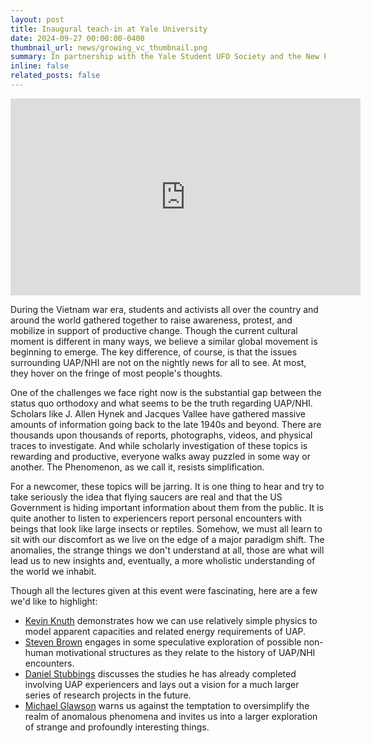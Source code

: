 ```yaml
---
layout: post
title: Inaugural teach-in at Yale University
date: 2024-09-27 00:00:00-0400
thumbnail_url: news/growing_vc_thumbnail.png
summary: In partnership with the Yale Student UFO Society and the New Paradigm Institute, the Visible College gathers scholars to discuss what UAP might mean to humanity
inline: false
related_posts: false
---
```

<p>
<iframe width="560" height="315" src="https://www.youtube.com/embed/videoseries?si=zuxQPYebyFXhYQNB&amp;list=PLad-0G4cC7W09Nhk0X77-mUl98kFMuOPw" title="YouTube video player" frameborder="0" allow="accelerometer; autoplay; clipboard-write; encrypted-media; gyroscope; picture-in-picture; web-share" referrerpolicy="strict-origin-when-cross-origin" allowfullscreen></iframe></p>

During the Vietnam war era, students and activists all over the country and around the world gathered together to raise awareness, protest, and mobilize in support of productive change. Though the current cultural moment is different in many ways, we believe a similar global movement is beginning to emerge. The key difference, of course, is that the issues surrounding UAP/NHI are not on the nightly news for all to see. At most, they hover on the fringe of most people's thoughts.

One of the challenges we face right now is the substantial gap between the status quo orthodoxy and what seems to be the truth regarding UAP/NHI. Scholars like J. Allen Hynek and Jacques Vallee have gathered massive amounts of information going back to the late 1940s and beyond. There are thousands upon thousands of reports, photographs, videos, and physical traces to investigate. And while scholarly investigation of these topics is rewarding and productive, everyone walks away puzzled in some way or another. The Phenomenon, as we call it, resists simplification.

For a newcomer, these topics will be jarring. It is one thing to hear and try to take seriously the idea that flying saucers are real and that the US Government is hiding important information about them from the public. It is quite another to listen to experiencers report personal encounters with beings that look like large insects or reptiles. Somehow, we must all learn to sit with our discomfort as we live on the edge of a major paradigm shift. The anomalies, the strange things we don't understand at all, those are what will lead us to new insights and, eventually, a more wholistic understanding of the world we inhabit.

Though all the lectures given at this event were fascinating, here are a few we'd like to highlight:
- [Kevin Knuth](https://youtu.be/TTtlgDB3Lts?si=MX9ZJWn6I12JKt5j) demonstrates how we can use relatively simple physics to model apparent capacities and related energy requirements of UAP. 
- [Steven Brown](https://youtu.be/W6NQ3bw8QHc?si=kx3qiIFeedfqwlOB) engages in some speculative exploration of possible non-human motivational structures as they relate to the history of UAP/NHI encounters.
- [Daniel Stubbings](https://youtu.be/CFRp0uHuEiQ) discusses the studies he has already completed involving UAP experiencers and lays out a vision for a much larger series of research projects in the future.
- [Michael Glawson](https://youtu.be/bLupoLvbTKU) warns us against the temptation to oversimplify the realm of anomalous phenomena and invites us into a larger exploration of strange and profoundly interesting things.